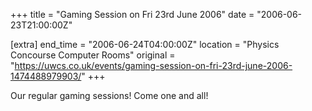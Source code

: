 +++
title = "Gaming Session on Fri 23rd June 2006"
date = "2006-06-23T21:00:00Z"

[extra]
end_time = "2006-06-24T04:00:00Z"
location = "Physics Concourse Computer Rooms"
original = "https://uwcs.co.uk/events/gaming-session-on-fri-23rd-june-2006-1474488979903/"
+++

Our regular gaming sessions\! Come one and all\!

